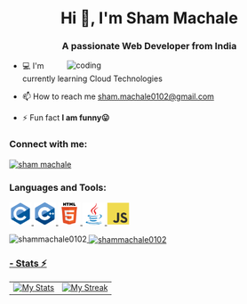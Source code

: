<h1 align="center">Hi 👋, I'm Sham Machale</h1>
<h3 align="center">A passionate Web Developer from India</h3>

<img align="right" alt="coding" width="400" src="https://assets-global.website-files.com/6344c9cef89d6f2270a38908/64dfc8162b86aaaa4236ed07_Header-p-800.webp">

<p align="left"> 
  
 - 💻 I'm currently learning Cloud Technologies
  
- 📫 How to reach me sham.machale0102@gmail.com

- ⚡ Fun fact **I am funny😛**

<h3 align="left">Connect with me:</h3>
<p align="left">
<a href="https://linkedin.com/in/sham machale" target="blank"><img align="center" src="https://raw.githubusercontent.com/rahuldkjain/github-profile-readme-generator/master/src/images/icons/Social/linked-in-alt.svg" alt="sham machale" height="30" width="40" /></a>

  
</p>

<h3 align="left">Languages and Tools:</h3>
<p align="left"> <a href="https://www.cprogramming.com/" target="_blank" rel="noreferrer"> <img src="https://raw.githubusercontent.com/devicons/devicon/master/icons/c/c-original.svg" alt="c" width="40" height="40"/> </a> <a href="https://www.w3schools.com/cpp/" target="_blank" rel="noreferrer"> <img src="https://raw.githubusercontent.com/devicons/devicon/master/icons/cplusplus/cplusplus-original.svg" alt="cplusplus" width="40" height="40"/> </a> <a href="https://www.w3.org/html/" target="_blank" rel="noreferrer"> <img src="https://raw.githubusercontent.com/devicons/devicon/master/icons/html5/html5-original-wordmark.svg" alt="html5" width="40" height="40"/> </a> <a href="https://www.java.com" target="_blank" rel="noreferrer"> <img src="https://raw.githubusercontent.com/devicons/devicon/master/icons/java/java-original.svg" alt="java" width="40" height="40"/> </a> <a href="https://developer.mozilla.org/en-US/docs/Web/JavaScript" target="_blank" rel="noreferrer"> <img src="https://raw.githubusercontent.com/devicons/devicon/master/icons/javascript/javascript-original.svg" alt="javascript" width="40" height="40"/> </a> <a href="https://www.mongodb.com/" target="_blank" rel="noreferrer">  </p>

<p><img align="left" src="https://github-readme-stats.vercel.app/api/top-langs?username=shammachale0102&show_icons=true&locale=en&layout=compact" alt="shammachale0102" /></p>

<p>&nbsp;<img align="center" src="https://github-readme-stats.vercel.app/api?username=shammachale0102&show_icons=true&locale=en" alt="shammachale0102" /></p>

### - Stats ⚡️
<table style="border:none;margin:0 auto">
  <tr style="border:none;">
    <td style="border:none;"><a target="_blank" href="https://github.com/anuraghazra/github-readme-stats"><img src="https://github-readme-stats.vercel.app/api?username=Shammachale0102&include_all_commits=true&count_private=true&show_icons=true&theme=dracula&text_color=8b8b8b&bg_color=0000&hide_border=true&custom_title=Shammachale%27s%20Github%20Stats" alt="My Stats"/></a></td>
    <td style="border:none;"><a target="_blank" href="https://github.com/DenverCoder1/github-readme-streak-stats"><img src="https://github-readme-streak-stats.herokuapp.com?user=Shammachale0102&theme=dracula&dates=8b8b8b&background=0000&hide_border=true" alt="My Streak"/></a></td>
  </tr>
</table>



